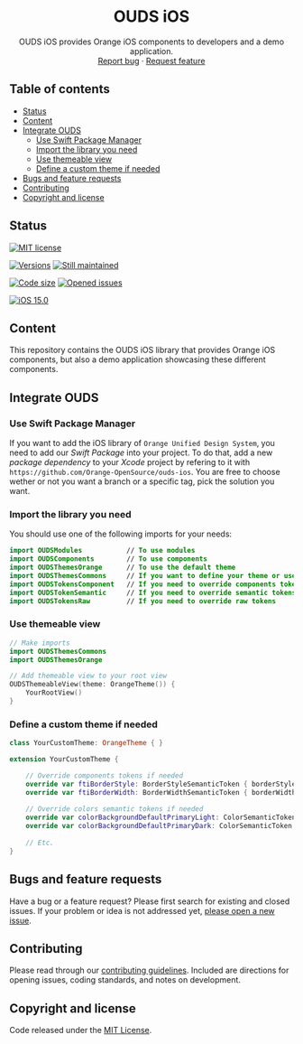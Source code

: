 <h1 align="center">OUDS iOS</h1>

<p align="center">
  OUDS iOS provides Orange iOS components to developers and a demo application.
  <br>
  <a href="https://github.com/Orange-OpenSource/ouds-ios/issues/new?assignees=pylapp&labels=%F0%9F%90%9E%20bug%2C%F0%9F%94%8D+triage&template=bug_report.yml&title=[Bug]%3A+Bug+Summary">Report bug</a>
  ·
  <a href="https://github.com/Orange-OpenSource/ouds-ios/issues/new?assignees=pylapp&labels=feature%2C%F0%9F%94%8D%20triage&template=feature_request.yml&title=[feature]%3A+">Request feature</a>
</p>

## Table of contents

- [Status](#status)
- [Content](#content)
- [Integrate OUDS](#integrate-ouds)
  * [Use Swift Package Manager](#use-swift-package-manager)
  * [Import the library you need](#import-the-library-you-need)
  * [Use themeable view](#use-themeable-view)
  * [Define a custom theme if needed](#define-a-custom-theme-if-needed)
- [Bugs and feature requests](#bugs-and-feature-requests)
- [Contributing](#contributing)
- [Copyright and license](#copyright-and-license)

## Status

[![MIT license](https://img.shields.io/github/license/Orange-OpenSource/ouds-ios?style=for-the-badge)](https://github.com/Orange-OpenSource/ouds-ios/blob/main/LICENSE)

[![Versions](https://img.shields.io/github/v/release/Orange-OpenSource/ouds-ios?label=Last%20version&style=for-the-badge)](https://github.com/Orange-OpenSource/ouds-ios/releases)
[![Still maintained](https://img.shields.io/maintenance/yes/2024?style=for-the-badge)](https://github.com/Orange-OpenSource/ouds-ios/issues?q=is%3Aissue+is%3Aclosed)

[![Code size](https://img.shields.io/github/languages/code-size/Orange-OpenSource/ouds-ios?style=for-the-badge)](https://github.com/Orange-OpenSource/ouds-ios)
[![Opened issues](https://img.shields.io/github/issues-raw/Orange-OpenSource/ouds-ios?style=for-the-badge)](https://github.com/Orange-OpenSource/ouds-ios)

[![iOS 15.0](https://img.shields.io/badge/iOS-15.0-informational.svg?style=for-the-badge)](https://developer.apple.com/support/app-store "iOS 15 supports")

## Content

This repository contains the OUDS iOS library that provides Orange iOS components, but also a demo application showcasing these different components.

## Integrate OUDS

### Use Swift Package Manager

If you want to add the iOS library of `Orange Unified Design System`, you need to add our _Swift Package_ into your project.
To do that, add a new _package dependency_ to your _Xcode_ project by refering to it with `https://github.com/Orange-OpenSource/ouds-ios`.
You are free to choose wether or not you want a branch or a specific tag, pick the solution you want.

### Import the library you need

You should use one of the following imports for your needs:

```swift
import OUDSModules           // To use modules
import OUDSComponents        // To use components
import OUDSThemesOrange      // To use the default theme
import OUDSThemesCommons     // If you want to define your theme or use OUDSThemeableView
import OUDSTokensComponent   // If you need to override components tokens
import OUDSTokenSemantic     // If you need to override semantic tokens
import OUDSTokensRaw         // If you need to override raw tokens
```

### Use themeable view

```swift
// Make imports
import OUDSThemesCommons
import OUDSThemesOrange

// Add themeable view to your root view
OUDSThemeableView(theme: OrangeTheme()) {
    YourRootView()
}
```

### Define a custom theme if needed

```swift
class YourCustomTheme: OrangeTheme { }

extension YourCustomTheme {

    // Override components tokens if needed
    override var ftiBorderStyle: BorderStyleSemanticToken { borderStyleDrag }
    override var ftiBorderWidth: BorderWidthSemanticToken { borderWidthThickest }
    
    // Override colors semantic tokens if needed
    override var colorBackgroundDefaultPrimaryLight: ColorSemanticToken! { ColorRawTokens.colorFunctionalSun500 }
    override var colorBackgroundDefaultPrimaryDark: ColorSemanticToken! { ColorRawTokens.colorFunctionalSun800 }
    
    // Etc.
}
```

## Bugs and feature requests

Have a bug or a feature request? Please first search for existing and closed issues. If your problem or idea is not addressed yet, [please open a new issue](https://github.com/Orange-OpenSource/ouds-ios/issues/new/choose).

## Contributing

Please read through our [contributing guidelines](https://github.com/Orange-OpenSource/ouds-ios/blob/main/.github/CONTRIBUTING.md). Included are directions for opening issues, coding standards, and notes on development.

## Copyright and license

Code released under the [MIT License](https://github.com/Orange-OpenSource/ouds-ios/blob/main/LICENSE).
